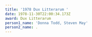 ```yaml
---
title: '1978 Dux Litterarum '
date: 1978-11-30T22:00:34.173Z
award: Dux Litterarum
person1_name: 'Donna Todd, Steven May'
person2_name: .
---
```


